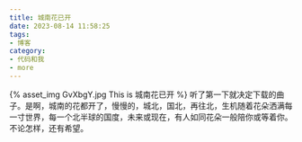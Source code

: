 ```yaml
---
title: 城南花已开
date: 2023-08-14 11:58:25
tags:
- 博客
category:
- 代码和我
- more
---
```

{% asset_img GvXbgY.jpg This is 城南花已开 %}
听了第一下就决定下载的曲子。是啊，城南的花都开了，慢慢的，城北，国北，再往北，生机随着花朵洒满每一寸世界，每一个北半球的国度，未来或现在，有人如同花朵一般陪你或等着你。不论怎样，还有希望。